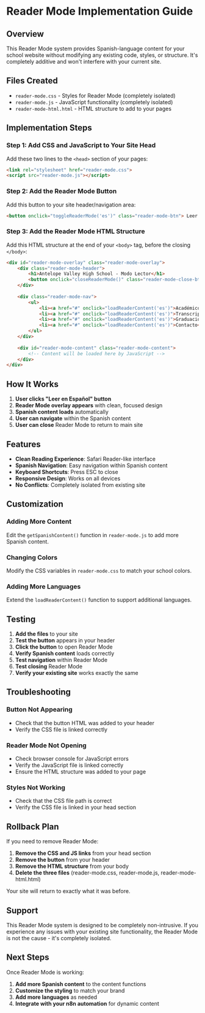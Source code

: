 # Reader Mode Implementation Guide

## Overview
This Reader Mode system provides Spanish-language content for your school website without modifying any existing code, styles, or structure. It's completely additive and won't interfere with your current site.

## Files Created
- `reader-mode.css` - Styles for Reader Mode (completely isolated)
- `reader-mode.js` - JavaScript functionality (completely isolated)
- `reader-mode-html.html` - HTML structure to add to your pages

## Implementation Steps

### Step 1: Add CSS and JavaScript to Your Site Head
Add these two lines to the `<head>` section of your pages:

```html
<link rel="stylesheet" href="reader-mode.css">
<script src="reader-mode.js"></script>
```

### Step 2: Add the Reader Mode Button
Add this button to your site header/navigation area:

```html
<button onclick="toggleReaderMode('es')" class="reader-mode-btn"> Leer en Español</button>
```

### Step 3: Add the Reader Mode HTML Structure
Add this HTML structure at the end of your `<body>` tag, before the closing `</body>`:

```html
<div id="reader-mode-overlay" class="reader-mode-overlay">
    <div class="reader-mode-header">
        <h1>Antelope Valley High School - Modo Lector</h1>
        <button onclick="closeReaderMode()" class="reader-mode-close-btn">×</button>
    </div>
    
    <div class="reader-mode-nav">
        <ul>
            <li><a href="#" onclick="loadReaderContent('es')">Académicos</a></li>
            <li><a href="#" onclick="loadReaderContent('es')">Transcripciones</a></li>
            <li><a href="#" onclick="loadReaderContent('es')">Graduación</a></li>
            <li><a href="#" onclick="loadReaderContent('es')">Contacto</a></li>
        </ul>
    </div>
    
    <div id="reader-mode-content" class="reader-mode-content">
        <!-- Content will be loaded here by JavaScript -->
    </div>
</div>
```

## How It Works

1. **User clicks "Leer en Español" button**
2. **Reader Mode overlay appears** with clean, focused design
3. **Spanish content loads** automatically
4. **User can navigate** within the Spanish content
5. **User can close** Reader Mode to return to main site

## Features

- **Clean Reading Experience**: Safari Reader-like interface
- **Spanish Navigation**: Easy navigation within Spanish content
- **Keyboard Shortcuts**: Press ESC to close
- **Responsive Design**: Works on all devices
- **No Conflicts**: Completely isolated from existing site

## Customization

### Adding More Content
Edit the `getSpanishContent()` function in `reader-mode.js` to add more Spanish content.

### Changing Colors
Modify the CSS variables in `reader-mode.css` to match your school colors.

### Adding More Languages
Extend the `loadReaderContent()` function to support additional languages.

## Testing

1. **Add the files** to your site
2. **Test the button** appears in your header
3. **Click the button** to open Reader Mode
4. **Verify Spanish content** loads correctly
5. **Test navigation** within Reader Mode
6. **Test closing** Reader Mode
7. **Verify your existing site** works exactly the same

## Troubleshooting

### Button Not Appearing
- Check that the button HTML was added to your header
- Verify the CSS file is linked correctly

### Reader Mode Not Opening
- Check browser console for JavaScript errors
- Verify the JavaScript file is linked correctly
- Ensure the HTML structure was added to your page

### Styles Not Working
- Check that the CSS file path is correct
- Verify the CSS file is linked in your head section

## Rollback Plan

If you need to remove Reader Mode:

1. **Remove the CSS and JS links** from your head section
2. **Remove the button** from your header
3. **Remove the HTML structure** from your body
4. **Delete the three files** (reader-mode.css, reader-mode.js, reader-mode-html.html)

Your site will return to exactly what it was before.

## Support

This Reader Mode system is designed to be completely non-intrusive. If you experience any issues with your existing site functionality, the Reader Mode is not the cause - it's completely isolated.

## Next Steps

Once Reader Mode is working:
1. **Add more Spanish content** to the content functions
2. **Customize the styling** to match your brand
3. **Add more languages** as needed
4. **Integrate with your n8n automation** for dynamic content
